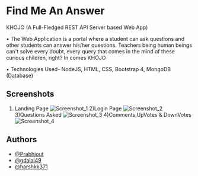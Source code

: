 
# Find Me An Answer

KHOJO (A Full-Fledged REST API Server based Web App)

• The Web Application is a portal where a student can ask questions and other
students can answer his/her questions. Teachers being human beings can't
solve every doubt, every query that comes in the mind of these curious
children, right? In comes KHOJO

• Technologies Used- NodeJS, HTML, CSS, Bootstrap 4, MongoDB (Database)


## Screenshots
1) Landing Page
![Screenshot_1](https://user-images.githubusercontent.com/54816974/147499052-97b10af0-768b-4999-bc71-5496c40fb581.jpg)
2)Login Page
![Screenshot_2](https://user-images.githubusercontent.com/54816974/147499060-64babd82-0325-4279-89a9-fa48b59e4cf5.jpg)
3)Questions Asked
![Screenshot_3](https://user-images.githubusercontent.com/54816974/147499063-b26f94c8-0006-48f4-b3d9-4db5d1c49108.jpg)
4)Comments,UpVotes & DownVotes
![Screenshot_4](https://user-images.githubusercontent.com/54816974/147499069-aea4b82f-1376-42ac-a753-d1634b08b960.jpg)

## Authors

- [@Prabhjout](https://github.com/Prabhjout)
- [@gdalal49](https://github.com/gdalal49)
- [@harshkk371](https://github.com/harshkk371)

